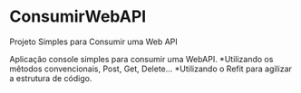 # ConsumirWebAPI
Projeto Simples para Consumir uma Web API

Aplicação console simples para consumir uma WebAPI.
*Utilizando os mêtodos convencionais, Post, Get, Delete...
*Utilizando o Refit para agilizar a estrutura de código. 


